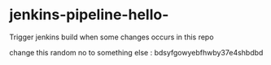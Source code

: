 # jenkins-pipeline-hello-


Trigger jenkins build when some changes occurs in this repo

change this random no to something else : bdsyfgowyebfhwby37e4shbdbd
